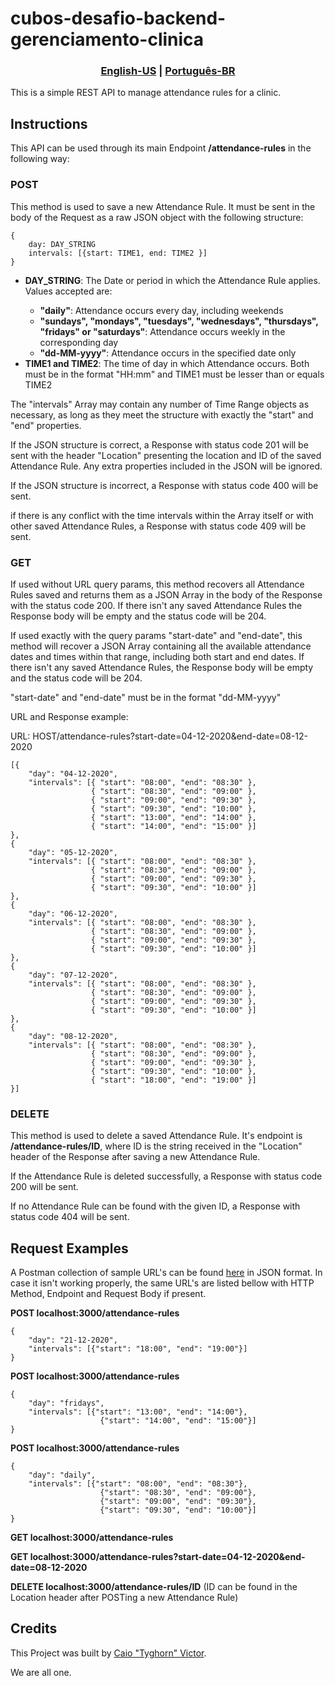 <h1> cubos-desafio-backend-gerenciamento-clinica </h1>
<h3 align="center">
    <a href="README.md">English-US</a>
    <span>|</span>
    <a href="README-ptBR.md">Português-BR</a>
</h3>

<p>This is a simple REST API to manage attendance rules for a clinic.</p>

<h2>Instructions</h2>

<p>This API can be used through its main Endpoint <strong>/attendance-rules</strong> in the following way:</p>

<h3>POST</h3>
This method is used to save a new Attendance Rule. It must be sent in the body of the Request as a raw JSON object with the following structure:

```
{
    day: DAY_STRING
    intervals: [{start: TIME1, end: TIME2 }]
}
```
<ul>
    <li><strong>DAY_STRING</strong>: The Date or period in which the Attendance Rule applies. Values accepted are:</li>
    <ul>
        <li><strong>"daily"</strong>: Attendance occurs every day, including weekends</li>
        <li><strong>"sundays", "mondays", "tuesdays", "wednesdays", "thursdays", "fridays" or "saturdays"</strong>: Attendance occurs weekly in the corresponding day</li>
        <li><strong>"dd-MM-yyyy"</strong>: Attendance occurs in the specified date only</li>
    </ul>
    <li><strong>TIME1 and TIME2</strong>: The time of day in which Attendance occurs. Both must be in the format "HH:mm" and TIME1 must be lesser than or equals TIME2</li>
</ul>

<p>The "intervals" Array may contain any number of Time Range objects as necessary, as long as they meet the structure with exactly the "start" and "end" properties.</p>
<p>If the JSON structure is correct, a Response with status code 201 will be sent with the header "Location" presenting the location and ID of the saved Attendance Rule. Any extra properties included in the JSON will be ignored.</p>
<p>If the JSON structure is incorrect, a Response with status code 400 will be sent.</p>
<p>if there is any conflict with the time intervals within the Array itself or with other saved Attendance Rules, a Response with status code 409 will be sent.</p>

<h3>GET</h3>
<p>If used without URL query params, this method recovers all Attendance Rules saved and returns them as a JSON Array in the body of the Response with the status code 200. If there isn't any saved Attendance Rules the Response body will be empty and the status code will be 204.</p>

<p>If used exactly with the query params "start-date" and "end-date", this method will recover a JSON Array containing all the available attendance dates and times within that range, including both start and end dates. If there isn't any saved Attendance Rules, the Response body will be empty and the status code will be 204.</p>

<p>"start-date" and "end-date" must be in the format "dd-MM-yyyy"</p>

<p>URL and Response example:</p>
URL: HOST/attendance-rules?start-date=04-12-2020&end-date=08-12-2020

```
[{
    "day": "04-12-2020",
    "intervals": [{ "start": "08:00", "end": "08:30" },
                  { "start": "08:30", "end": "09:00" },
                  { "start": "09:00", "end": "09:30" },
                  { "start": "09:30", "end": "10:00" },
                  { "start": "13:00", "end": "14:00" },
                  { "start": "14:00", "end": "15:00" }]
},
{
    "day": "05-12-2020",
    "intervals": [{ "start": "08:00", "end": "08:30" },
                  { "start": "08:30", "end": "09:00" },
                  { "start": "09:00", "end": "09:30" },
                  { "start": "09:30", "end": "10:00" }]
},
{
    "day": "06-12-2020",
    "intervals": [{ "start": "08:00", "end": "08:30" },
                  { "start": "08:30", "end": "09:00" },
                  { "start": "09:00", "end": "09:30" },
                  { "start": "09:30", "end": "10:00" }]
},
{
    "day": "07-12-2020",
    "intervals": [{ "start": "08:00", "end": "08:30" },
                  { "start": "08:30", "end": "09:00" },
                  { "start": "09:00", "end": "09:30" },
                  { "start": "09:30", "end": "10:00" }]
},
{
    "day": "08-12-2020",
    "intervals": [{ "start": "08:00", "end": "08:30" },
                  { "start": "08:30", "end": "09:00" },
                  { "start": "09:00", "end": "09:30" },
                  { "start": "09:30", "end": "10:00" },
                  { "start": "18:00", "end": "19:00" }]
}]
```

<h3>DELETE</h3>

<p>This method is used to delete a saved Attendance Rule. It's endpoint is <strong>/attendance-rules/ID</strong>, where ID is the string received in the "Location" header of the Response after saving a new Attendance Rule.</p>

<p>If the Attendance Rule is deleted successfully, a Response with status code 200 will be sent.</p>

<p>If no Attendance Rule can be found with the given ID, a Response with status code 404 will be sent.</p>


<h2>Request Examples</h2>

<p>A Postman collection of sample URL's can be found <a href=https://www.getpostman.com/collections/b76f1f2abe9bf184c39d>here</a> in JSON format. In case it isn't working properly, the same URL's are listed bellow with HTTP Method, Endpoint and Request Body if present.</p>

<p><strong>POST localhost:3000/attendance-rules</strong></p>

```
{
    "day": "21-12-2020",
    "intervals": [{"start": "18:00", "end": "19:00"}]
}
```

<p><strong>POST localhost:3000/attendance-rules</strong></p>

```
{
    "day": "fridays",
    "intervals": [{"start": "13:00", "end": "14:00"},
                    {"start": "14:00", "end": "15:00"}]
}
```

<p><strong>POST localhost:3000/attendance-rules</strong></p>

```
{
    "day": "daily",
    "intervals": [{"start": "08:00", "end": "08:30"}, 
                    {"start": "08:30", "end": "09:00"},
                    {"start": "09:00", "end": "09:30"},
                    {"start": "09:30", "end": "10:00"}]
}
```

<p><strong>GET localhost:3000/attendance-rules</strong></p>

<p><strong>GET localhost:3000/attendance-rules?start-date=04-12-2020&end-date=08-12-2020</strong></p>

<p><strong>DELETE localhost:3000/attendance-rules/ID</strong> (ID can be found in the Location header after POSTing a new Attendance Rule)</p>



<h2>Credits</h2>

This Project was built by [Caio "Tyghorn" Victor](https://github.com/CaioVictorMota).

We are all one.
